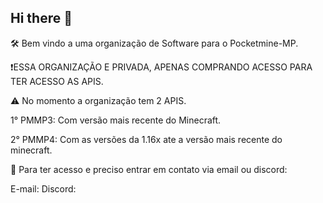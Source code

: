## Hi there 👋


🛠️ Bem vindo a uma organização de Software para o Pocketmine-MP.

❗ESSA ORGANIZAÇÃO E PRIVADA, APENAS COMPRANDO ACESSO PARA TER ACESSO AS APIS.

⚠️ No momento a organização tem 2 APIS.

1° PMMP3: Com versão mais recente do Minecraft.

2° PMMP4: Com as versões da 1.16x ate a versão mais recente do minecraft.

🤖 Para ter acesso e preciso entrar em contato via email ou discord:

E-mail:
Discord:
